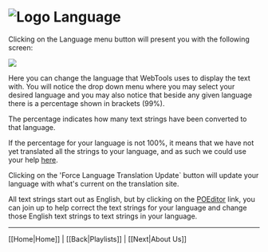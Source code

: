 # ![Logo](https://github.com/ukdtom/WebTools.bundle/blob/master/Wiki/WebTools/Logos/WebTools-48x48.png) Language

Clicking on the Language menu button will present you with the following screen:

![](https://github.com/ukdtom/WebTools.bundle/blob/master/Wiki/WebTools/Language/L-image01.png)

Here you can change the language that WebTools uses to display the text with. You will notice the drop down menu where you may select your desired language and you may also notice that beside any given language there is a percentage shown in brackets (99%).

The percentage indicates how many text strings have been converted to that language.

If the percentage for your language is not 100%, it means that we have not yet translated all the strings to your language, and as such we could use your help [here](https://poeditor.com/join/project/8uRxEmAE4M).

Clicking on the 'Force Language Translation Update` button will update your language with what's current on the translation site.

All text strings start out as English, but by clicking on the [POEditor](https://poeditor.com/join/project/8uRxEmAE4M) link, you can join up to help correct the text strings for your language and change those English text strings to text strings in your language.

***

[[Home|Home]] | [[Back|Playlists]] | [[Next|About Us]]
